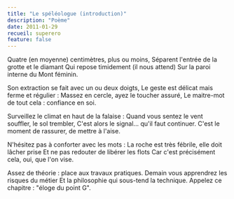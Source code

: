 ```yaml
---
title: "Le spéléologue (introduction)"
description: "Poème"
date: 2011-01-29
recueil: superero
feature: false
---
```


Quatre (en moyenne) centimètres, plus ou moins,
Séparent l'entrée de la grotte et le diamant
Qui repose timidement (il nous attend)
Sur la paroi interne du Mont féminin.

Son extraction se fait avec un ou deux doigts,
Le geste est délicat mais ferme et régulier :
Massez en cercle, ayez le toucher assuré,
Le maitre-mot de tout cela : confiance en soi.

Surveillez le climat en haut de la falaise :
Quand vous sentez le vent souffler, le sol trembler,
C'est alors le signal... qu'il faut continuer.
C'est le moment de rassurer, de mettre à l'aise.

N'hésitez pas à conforter avec les mots :
La roche est très fébrile, elle doit lâcher prise
Et ne pas redouter de libérer les flots
Car c'est précisément cela, oui, que l'on vise.

Assez de théorie : place aux travaux pratiques.
Demain vous apprendrez les risques du métier
Et la philosophie qui sous-tend la technique.
Appelez ce chapitre : "éloge du point G".
